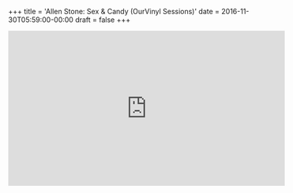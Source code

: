 +++
title = 'Allen Stone: Sex & Candy (OurVinyl Sessions)'
date = 2016-11-30T05:59:00-00:00
draft = false
+++

<iframe width="560" height="315" src="https://www.youtube.com/embed/thkZrTMD5cw?si=1AANYwC5c5r47dF3" title="YouTube video player" frameborder="0" allow="accelerometer; autoplay; clipboard-write; encrypted-media; gyroscope; picture-in-picture; web-share" referrerpolicy="strict-origin-when-cross-origin" allowfullscreen></iframe>
